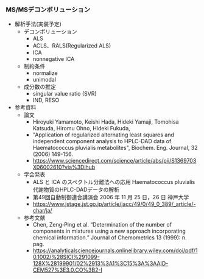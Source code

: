 ### MS/MSデコンボリューション

- 解析手法(実装予定)
  - デコンボリューション
    - ALS
    - ACLS、RALS(Regularized ALS)
    - ICA
    - nonnegative ICA
  - 制約条件
    - normalize
    - unimodal
  - 成分数の推定
    - singular value ratio (SVR) 
    - IND, RESO
- 参考資料
  - 論文
    - Hiroyuki Yamamoto, Keishi Hada, Hideki Yamaji, Tomohisa Katsuda, Hiromu Ohno, Hideki Fukuda,
    - "Application of regularized alternating least squares and independent component analysis to HPLC-DAD data of Haematococcus pluvialis metabolites", Biochem. Eng. Journal, 32 (2006) 149-156.
    - https://www.sciencedirect.com/science/article/abs/pii/S1369703X06002610?via%3Dihub
  - 学会発表
    - ALS と ICA のスペクトル分離法への応用 Haematococcus pluvialis代謝物質のHPLC-DADデータの解析
    - 第49回自動制御連合講演会 2006 年 11 月 25 日，26 日 神戸大学
    - https://www.jstage.jst.go.jp/article/jacc/49/0/49_0_389/_article/-char/ja/
  - 参考文献
    - Chen, Zeng‐Ping et al. “Determination of the number of components in mixtures using a new approach incorporating chemical information.” Journal of Chemometrics 13 (1999): n. pag.
    - https://analyticalsciencejournals.onlinelibrary.wiley.com/doi/pdf/10.1002/%28SICI%291099-128X%28199901/02%2913%3A1%3C15%3A%3AAID-CEM527%3E3.0.CO%3B2-I






